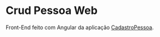 # Crud Pessoa Web
Front-End feito com Angular da aplicação [CadastroPessoa](https://github.com/rusleysantos/crud-pessoa-api).
